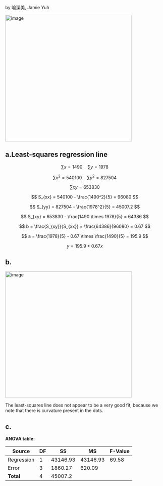 by 喻潔美, Jamie Yuh 

<img width="400" alt="image" src="https://github.com/user-attachments/assets/5915561a-407a-4a0e-95ae-84b7a00ba167" />

## a.Least-squares regression line


$$ \sum x = 1490 \quad \sum y = 1978 $$

$$ \sum x^2 = 540100 \quad \sum y^2 = 827504 $$

$$ \sum xy = 653830 $$

$$ S_{xx} = 540100 - \frac{1490^2}{5} = 96080 $$

$$ S_{yy} = 827504 - \frac{1978^2}{5} = 45007.2 $$

$$ S_{xy} = 653830 - \frac{1490 \times 1978}{5} = 64386 $$

$$ b = \frac{S_{xy}}{S_{xx}} = \frac{64386}{96080} = 0.67 $$

$$ a = \frac{1978}{5} - 0.67 \times \frac{1490}{5} = 195.9 $$

$$ y = 195.9 + 0.67x $$

## b.
<img width="400" alt="image" src="https://github.com/user-attachments/assets/500191f5-bcfa-41ec-beac-8a8516b30348" />


The least-squares line does not appear to be a very good fit, because we note that there is curvature present in the dots.

## c.
**ANOVA table:**

| Source       | DF  | SS     | MS     | F-Value |
|--------------|-----|--------|--------|---------|
| Regression   | 1   | 43146.93  | 43146.93  | 	69.58   |
| Error        | 3   | 1860.27  | 620.09   |         |
| **Total**    | 4   | 45007.2  |        |         |
